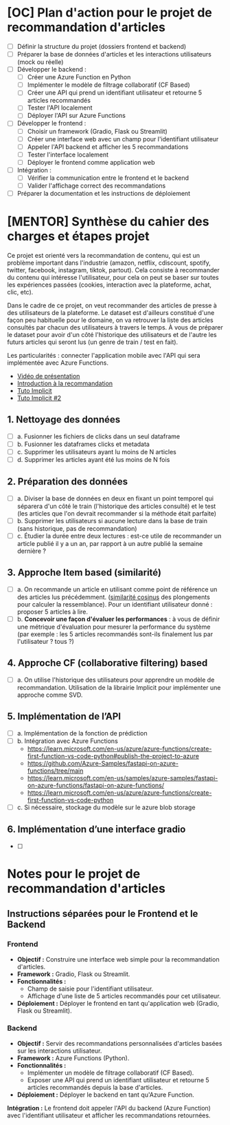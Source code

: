 # [OC] Plan d'action pour le projet de recommandation d'articles

- [ ] Définir la structure du projet (dossiers frontend et backend)
- [ ] Préparer la base de données d'articles et les interactions utilisateurs (mock ou réelle)
- [ ] Développer le backend :
    - [ ] Créer une Azure Function en Python
    - [ ] Implémenter le modèle de filtrage collaboratif (CF Based)
    - [ ] Créer une API qui prend un identifiant utilisateur et retourne 5 articles recommandés
    - [ ] Tester l'API localement
    - [ ] Déployer l'API sur Azure Functions
- [ ] Développer le frontend :
    - [ ] Choisir un framework (Gradio, Flask ou Streamlit)
    - [ ] Créer une interface web avec un champ pour l'identifiant utilisateur
    - [ ] Appeler l'API backend et afficher les 5 recommandations
    - [ ] Tester l'interface localement
    - [ ] Déployer le frontend comme application web
- [ ] Intégration :
    - [ ] Vérifier la communication entre le frontend et le backend
    - [ ] Valider l'affichage correct des recommandations
- [ ] Préparer la documentation et les instructions de déploiement

# [MENTOR] Synthèse du cahier des charges et étapes projet

Ce projet est orienté vers la recommandation de contenu, qui est un problème important dans l'industrie (amazon, netflix, cdiscount, spotify, twitter, facebook, instagram, tiktok, partout). Cela consiste à recommander du contenu qui intéresse l'utilisateur, pour cela on peut se baser sur toutes les expériences passées (cookies, interaction avec la plateforme, achat, clic, etc).

Dans le cadre de ce projet, on veut recommander des articles de presse à des utilisateurs de la plateforme. Le dataset est d'ailleurs constitué d'une façon peu habituelle pour le domaine, on va retrouver la liste des articles consultés par chacun des utilisateurs à travers le temps. À vous de préparer le dataset pour avoir d'un côté l'historique des utilisateurs et de l'autre les futurs articles qui seront lus (un genre de train / test en fait).

Les particularités : connecter l'application mobile avec l'API qui sera implémentée avec Azure Functions.

- [Vidéo de présentation](#)
- [Introduction à la recommandation](#)
- [Tuto Implicit](#)
- [Tuto Implicit #2](#)

## 1. Nettoyage des données
- [ ] a. Fusionner les fichiers de clicks dans un seul dataframe
- [ ] b. Fusionner les dataframes clicks et metadata
- [ ] c. Supprimer les utilisateurs ayant lu moins de N articles
- [ ] d. Supprimer les articles ayant été lus moins de N fois

## 2. Préparation des données
- [ ] a. Diviser la base de données en deux en fixant un point temporel qui séparera d'un côté le train (l'historique des articles consulté) et le test (les articles que l'on devrait recommander si la méthode était parfaite)
- [ ] b. Supprimer les utilisateurs si aucune lecture dans la base de train (sans historique, pas de recommandation)
- [ ] c. Étudier la durée entre deux lectures : est-ce utile de recommander un article publié il y a un an, par rapport à un autre publié la semaine dernière ?

## 3. Approche Item based (similarité)
- [ ] a. On recommande un article en utilisant comme point de référence un des articles lus précédemment. ([similarité cosinus](#) des plongements pour calculer la ressemblance). Pour un identifiant utilisateur donné : proposer 5 articles à lire.
- [ ] b. **Concevoir une façon d'évaluer les performances** : à vous de définir une métrique d'évaluation pour mesurer la performance du système (par exemple : les 5 articles recommandés sont-ils finalement lus par l'utilisateur ? tous ?)

## 4. Approche CF (collaborative filtering) based
- [ ] a. On utilise l'historique des utilisateurs pour apprendre un modèle de recommandation. Utilisation de la librairie Implicit pour implémenter une approche comme SVD.

## 5. Implémentation de l’API
- [ ] a. Implémentation de la fonction de prédiction
- [ ] b. Intégration avec Azure Functions
    - https://learn.microsoft.com/en-us/azure/azure-functions/create-first-function-vs-code-python#publish-the-project-to-azure
    - https://github.com/Azure-Samples/fastapi-on-azure-functions/tree/main
    - https://learn.microsoft.com/en-us/samples/azure-samples/fastapi-on-azure-functions/fastapi-on-azure-functions/
    - https://learn.microsoft.com/en-us/azure/azure-functions/create-first-function-vs-code-python
- [ ] c. Si nécessaire, stockage du modèle sur le azure blob storage

## 6. Implémentation d’une interface gradio
- [ ] 

# Notes pour le projet de recommandation d'articles
## Instructions séparées pour le Frontend et le Backend

### Frontend

- **Objectif :** Construire une interface web simple pour la recommandation d'articles.
- **Framework :** Gradio, Flask ou Streamlit.
- **Fonctionnalités :**
  - Champ de saisie pour l'identifiant utilisateur.
  - Affichage d'une liste de 5 articles recommandés pour cet utilisateur.
- **Déploiement :** Déployer le frontend en tant qu'application web (Gradio, Flask ou Streamlit).

### Backend

- **Objectif :** Servir des recommandations personnalisées d'articles basées sur les interactions utilisateur.
- **Framework :** Azure Functions (Python).
- **Fonctionnalités :**
  - Implémenter un modèle de filtrage collaboratif (CF Based).
  - Exposer une API qui prend un identifiant utilisateur et retourne 5 articles recommandés depuis la base d'articles.
- **Déploiement :** Déployer le backend en tant qu'Azure Function.

**Intégration :**
Le frontend doit appeler l'API du backend (Azure Function) avec l'identifiant utilisateur et afficher les recommandations retournées.
